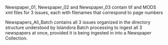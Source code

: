 Newspaper_01, Newspaper_02 and Newspaper_03 contain tif and MODS xml files for 3 issues, each with filenames that correspond to page numbers

Newspapers_All_Batch contains all 3 issues organized in the directory structure understood by Islandora Batch processing to ingest all 3 newspapers at once, provided it is being ingested in into a Newspaper Collection.